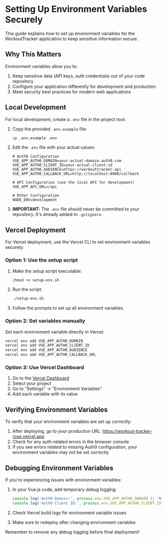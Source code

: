 # Setting Up Environment Variables Securely

This guide explains how to set up environment variables for the WorkoutTracker application to keep sensitive information secure.

## Why This Matters

Environment variables allow you to:
1. Keep sensitive data (API keys, auth credentials) out of your code repository
2. Configure your application differently for development and production
3. Meet security best practices for modern web applications

## Local Development

For local development, create a `.env` file in the project root:

1. Copy the provided `.env.example` file:
   ```bash
   cp .env.example .env
   ```

2. Edit the `.env` file with your actual values:
   ```
   # Auth0 Configuration
   VUE_APP_AUTH0_DOMAIN=your-actual-domain.auth0.com
   VUE_APP_AUTH0_CLIENT_ID=your-actual-client-id
   VUE_APP_AUTH0_AUDIENCE=https://workouttracker-api
   VUE_APP_AUTH0_CALLBACK_URL=http://localhost:8080/callback
   
   # API Configuration (use the local API for development)
   VUE_APP_API_URL=/api
   
   # Other Configuration
   NODE_ENV=development
   ```

3. **IMPORTANT:** The `.env` file should never be committed to your repository. It's already added to `.gitignore`.

## Vercel Deployment

For Vercel deployment, use the Vercel CLI to set environment variables securely:

### Option 1: Use the setup script

1. Make the setup script executable:
   ```bash
   chmod +x setup-env.sh
   ```

2. Run the script:
   ```bash
   ./setup-env.sh
   ```

3. Follow the prompts to set up all environment variables.

### Option 2: Set variables manually

Set each environment variable directly in Vercel:

```bash
vercel env add VUE_APP_AUTH0_DOMAIN
vercel env add VUE_APP_AUTH0_CLIENT_ID
vercel env add VUE_APP_AUTH0_AUDIENCE
vercel env add VUE_APP_AUTH0_CALLBACK_URL
```

### Option 3: Use Vercel Dashboard

1. Go to the [Vercel Dashboard](https://vercel.com)
2. Select your project
3. Go to "Settings" → "Environment Variables"
4. Add each variable with its value

## Verifying Environment Variables

To verify that your environment variables are set up correctly:

1. After deploying, go to your production URL: https://workout-tracker-rose.vercel.app
2. Check for any auth-related errors in the browser console
3. If you see errors related to missing Auth0 configuration, your environment variables may not be set correctly

## Debugging Environment Variables

If you're experiencing issues with environment variables:

1. In your Vue.js code, add temporary debug logging:
   ```js
   console.log('Auth0 Domain:', process.env.VUE_APP_AUTH0_DOMAIN || 'NOT SET');
   console.log('Auth0 Client ID:', process.env.VUE_APP_AUTH0_CLIENT_ID ? 'IS SET (hidden)' : 'NOT SET');
   ```

2. Check Vercel build logs for environment variable issues
3. Make sure to redeploy after changing environment variables

Remember to remove any debug logging before final deployment! 